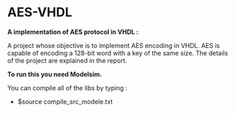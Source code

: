 # AES-VHDL

__A implementation of AES protocol in VHDL :__

A project whose objective is to implement AES encoding in VHDL. AES is capable of encoding a 128-bit word with a key of the same size. The details of the project are explained in the report.

__To run this you need Modelsim.__

You can compile all of the libs by typing :
 - $source compile_src_modele.txt

